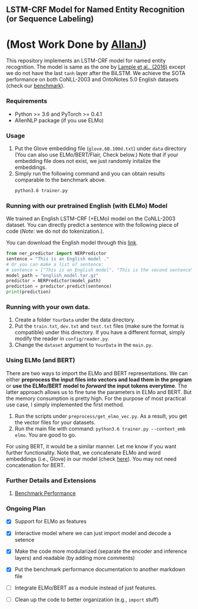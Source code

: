 ## LSTM-CRF Model for Named Entity Recognition (or Sequence Labeling)
# (Most Work Done by [AllanJ](https://github.com/allanj))

This repository implements an LSTM-CRF model for named entity recognition. The model is same as the one by [Lample et al., (2016)](http://www.anthology.aclweb.org/N/N16/N16-1030.pdf) except we do not have the last `tanh` layer after the BiLSTM.
We achieve the SOTA performance on both CoNLL-2003 and OntoNotes 5.0 English datasets (check our [benchmark](/docs/benchmark.md)). 

### Requirements
* Python >= 3.6 and PyTorch >= 0.4.1
* AllenNLP package (if you use ELMo)


### Usage
1. Put the Glove embedding file (`glove.6B.100d.txt`) under `data` directory (You can also use ELMo/BERT/Flair, Check below.) Note that if your embedding file does not exist, we just randomly initalize the embeddings.
2. Simply run the following command and you can obtain results comparable to the benchmark above.
    ```bash
    python3.6 trainer.py
    ```

### Running with our pretrained English (with ELMo) Model
We trained an English LSTM-CRF (+ELMo) model on the CoNLL-2003 dataset. 
You can directly predict a sentence with the following piece of code (*Note*: we do not do tokenization.).

You can download the English model through this [link](https://drive.google.com/file/d/1N1DiS9Xhjprn4cfNvIgs9GWSHC47n25C/view?usp=sharing).
```python
from ner_predictor import NERPredictor
sentence = "This is an English model ."
# Or you can make a list of sentence:
# sentence = ["This is an English model", "This is the second sentence"]
model_path = "english_model.tar.gz"
predictor = NERPredictor(model_path)
prediction = predictor.predict(sentence)
print(prediction)
```

### Running with your own data. 
1. Create a folder `YourData` under the data directory. 
2. Put the `train.txt`, `dev.txt` and `test.txt` files (make sure the format is compatible) under this directory. 
If you have a different format, simply modify the reader in `config/reader.py`.
3. Change the `dataset` argument to `YourData` in the `main.py`.


### Using ELMo (and BERT)
There are two ways to import the ELMo and BERT representations. We can either __preprocess the input files into vectors and load them in the program__ or __use the ELMo/BERT model to _forward_ the input tokens everytime__. The latter approach allows us to fine tune the parameters in ELMo and BERT. But the memory consumption is pretty high. For the purpose of most practical use case, I simply implemented the first method.
1. Run the scripts under `preprocess/get_elmo_vec.py`. As a result, you get the vector files for your datasets.
2. Run the main file with command: `python3.6 trainer.py --context_emb elmo`. You are good to go.

For using BERT, it would be a similar manner. Let me know if you want further functionality. Note that, we concatenate ELMo and word embeddings (i.e., Glove) in our model (check [here](https://github.com/allanj/pytorch_lstmcrf/blob/master/model/lstmcrf.py#L82)). You may not need concatenation for BERT.





### Further Details and Extensions

1. [Benchmark Performance](/docs/benchmark.md)

    





### Ongoing Plan

- [x] Support for ELMo as features
- [x] Interactive model where we can just import model and decode a setence
- [x] Make the code more modularized (separate the encoder and inference layers) and readable (by adding more comments)
- [x] Put the benchmark performance documentation to another markdown file
- [ ] Integrate ELMo/BERT as a module instead of just features.
- [ ] Clean up the code to better organization (e.g., `import` stuff)


